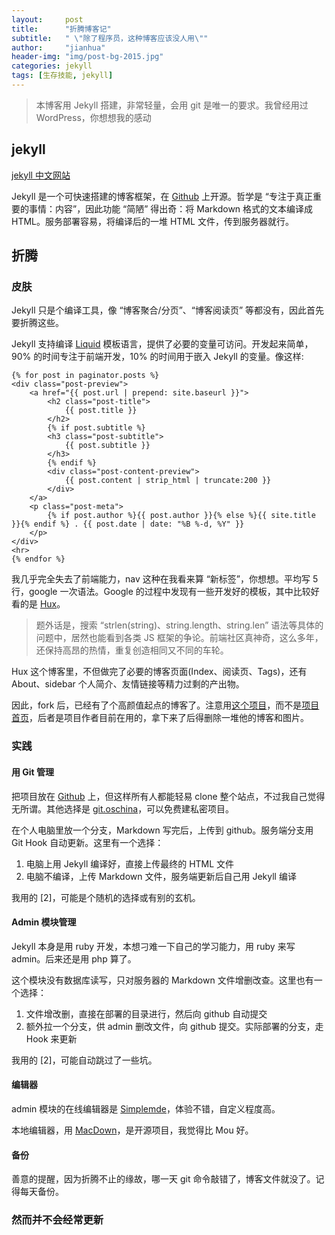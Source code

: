 ```yaml
---
layout:     post
title:      "折腾博客记"
subtitle:   " \"除了程序员，这种博客应该没人用\""
author:     "jianhua"
header-img: "img/post-bg-2015.jpg"
categories: jekyll
tags: [生存技能, jekyll]
---
```


> 本博客用 Jekyll 搭建，非常轻量，会用 git 是唯一的要求。我曾经用过 WordPress，你想想我的感动

## jekyll
[jekyll 中文网站](http://jekyllcn.com/)

Jekyll 是一个可快速搭建的博客框架，在 [Github](https://github.com/jekyll/jekyll) 上开源。哲学是 “专注于真正重要的事情：内容”，因此功能 “简陋” 得出奇：将 Markdown 格式的文本编译成 HTML。服务部署容易，将编译后的一堆 HTML 文件，传到服务器就行。

## 折腾
### 皮肤
Jekyll 只是个编译工具，像 “博客聚合/分页”、“博客阅读页” 等都没有，因此首先要折腾这些。

Jekyll 支持编译 [Liquid](http://www.cnblogs.com/lslvxy/p/3651936.html) 模板语言，提供了必要的变量可访问。开发起来简单，90% 的时间专注于前端开发，10% 的时间用于嵌入 Jekyll 的变量。像这样:

```
{% for post in paginator.posts %}
<div class="post-preview">
    <a href="{{ post.url | prepend: site.baseurl }}">
        <h2 class="post-title">
            {{ post.title }}
        </h2>
        {% if post.subtitle %}
        <h3 class="post-subtitle">
            {{ post.subtitle }}
        </h3>
        {% endif %}
        <div class="post-content-preview">
            {{ post.content | strip_html | truncate:200 }}
        </div>
    </a>
    <p class="post-meta">
        {% if post.author %}{{ post.author }}{% else %}{{ site.title }}{% endif %} . {{ post.date | date: "%B %-d, %Y" }}
    </p>
</div>
<hr>
{% endfor %}
```

我几乎完全失去了前端能力，nav 这种在我看来算 “新标签”，你想想。平均写 5 行，google 一次语法。Google 的过程中发现有一些开发好的模板，其中比较好看的是 [Hux](https://huangxuan.me/)。

> 题外话是，搜索 “strlen(string)、string.length、string.len” 语法等具体的问题中，居然也能看到各类 JS 框架的争论。前端社区真神奇，这么多年，还保持高昂的热情，重复创造相同又不同的车轮。

Hux 这个博客里，不但做完了必要的博客页面(Index、阅读页、Tags)，还有 About、sidebar 个人简介、友情链接等精力过剩的产出物。

因此，fork 后，已经有了个高颜值起点的博客了。注意用[这个项目](https://github.com/Huxpro/huxblog-boilerplate)，而不是[项目首页](https://github.com/Huxpro/huxpro.github.io)，后者是项目作者目前在用的，拿下来了后得删除一堆他的博客和图片。


### 实践
#### 用 Git 管理
把项目放在 [Github](https://github.com/RealJianhua/huxblog-boilerplate) 上，但这样所有人都能轻易 clone 整个站点，不过我自己觉得无所谓。其他选择是 [git.oschina](git.oschina.com)，可以免费建私密项目。

在个人电脑里放一个分支，Markdown 写完后，上传到 github。服务端分支用 Git Hook 自动更新。这里有一个选择：

1. 电脑上用 Jekyll 编译好，直接上传最终的 HTML 文件 
2. 电脑不编译，上传 Markdown 文件，服务端更新后自己用 Jekyll 编译

我用的 [2]，可能是个随机的选择或有别的玄机。

#### Admin 模块管理
Jekyll 本身是用 ruby 开发，本想刁难一下自己的学习能力，用 ruby 来写 admin。后来还是用 php 算了。

这个模块没有数据库读写，只对服务器的 Markdown 文件增删改查。这里也有一个选择：

1. 文件增改删，直接在部署的目录进行，然后向 github 自动提交
2. 额外拉一个分支，供 admin 删改文件，向 github 提交。实际部署的分支，走 Hook 来更新

我用的 [2]，可能自动跳过了一些坑。

#### 编辑器
admin 模块的在线编辑器是 [Simplemde](https://github.com/NextStepWebs/simplemde-markdown-editor)，体验不错，自定义程度高。

本地编辑器，用 [MacDown](http://macdown.uranusjr.com/)，是开源项目，我觉得比 Mou 好。

#### 备份
善意的提醒，因为折腾不止的缘故，哪一天 git 命令敲错了，博客文件就没了。记得每天备份。

### 然而并不会经常更新